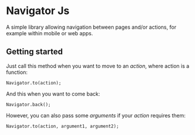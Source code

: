 Navigator Js
===============

A simple library allowing navigation between pages and/or actions, for example within mobile or web apps.

## Getting started

Just call this method when you want to move to an *action*, where action is a function:

```
Navigator.to(action);
```

And this when you want to come back:

```
Navigator.back();
```

However, you can also pass some *arguments* if your *action* requires them:

```
Navigator.to(action, argument1, argument2);
```
